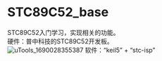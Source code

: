 # STC89C52_base
STC89C52入门学习，实现相关的功能。  
硬件：普中科技的STC89C52开发板。  
![uTools_1690028355387](https://github.com/AidenliuT/STC89C52_base/assets/16529020/059a5994-fdf9-460b-9d7f-98679d76f2d2)
软件：“keil5” + “stc-isp”  


